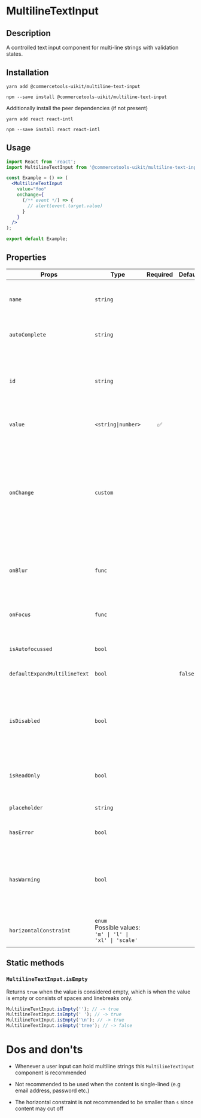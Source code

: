 <!-- THIS IS AN AUTOGENERATED FILE. DO NOT EDIT THIS FILE DIRECTLY. -->
<!-- This file is created by the `yarn generate-readme` script. -->

# MultilineTextInput

## Description

A controlled text input component for multi-line strings with validation states.

## Installation

```
yarn add @commercetools-uikit/multiline-text-input
```

```
npm --save install @commercetools-uikit/multiline-text-input
```

Additionally install the peer dependencies (if not present)

```
yarn add react react-intl
```

```
npm --save install react react-intl
```

## Usage

```jsx
import React from 'react';
import MultilineTextInput from '@commercetools-uikit/multiline-text-input';

const Example = () => (
  <MultilineTextInput
    value="foo"
    onChange={
      (/** event */) => {
        // alert(event.target.value)
      }
    }
  />
);

export default Example;
```

## Properties

| Props                        | Type                                                          | Required | Default | Description                                                                                                                                                  |
| ---------------------------- | ------------------------------------------------------------- | :------: | ------- | ------------------------------------------------------------------------------------------------------------------------------------------------------------ |
| `name`                       | `string`                                                      |          |         | Used as HTML name of the input component. property                                                                                                           |
| `autoComplete`               | `string`                                                      |          |         | Used as HTML `autocomplete` property                                                                                                                         |
| `id`                         | `string`                                                      |          |         | Used as HTML id property. An id is auto-generated when it is not specified.                                                                                  |
| `value`                      | `<string\|number>`                                            |    ✅    |         | Value of the input component.                                                                                                                                |
| `onChange`                   | `custom`                                                      |          |         | Called with an event containing the new value. Required when input is not read only. Parent should pass it back as value.<br /> Signature: `(event) => void` |
| `onBlur`                     | `func`                                                        |          |         | Called when input is blurred<br /> Signature: `(event) => void`                                                                                              |
| `onFocus`                    | `func`                                                        |          |         | Called when input is focused<br /> Signature: `(event) => void`                                                                                              |
| `isAutofocussed`             | `bool`                                                        |          |         | Focus the input on initial render                                                                                                                            |
| `defaultExpandMultilineText` | `bool`                                                        |          | `false` | Expands multiline text input initially                                                                                                                       |
| `isDisabled`                 | `bool`                                                        |          |         | Indicates that the input cannot be modified (e.g not authorized, or changes currently saving).                                                               |
| `isReadOnly`                 | `bool`                                                        |          |         | Indicates that the field is displaying read-only content                                                                                                     |
| `placeholder`                | `string`                                                      |          |         | Placeholder text for the input                                                                                                                               |
| `hasError`                   | `bool`                                                        |          |         | Indicates that input has errors                                                                                                                              |
| `hasWarning`                 | `bool`                                                        |          |         | Control to indicate on the input if there are selected values that are potentially invalid                                                                   |
| `horizontalConstraint`       | `enum`<br>Possible values:<br>`'m' \| 'l' \| 'xl' \| 'scale'` |          |         | Horizontal size limit of the input fields.                                                                                                                   |

## Static methods

### `MultilineTextInput.isEmpty`

Returns `true` when the value is considered empty, which is when the value is empty or consists of spaces and linebreaks only.

```js
MultilineTextInput.isEmpty(''); // -> true
MultilineTextInput.isEmpty(' '); // -> true
MultilineTextInput.isEmpty('\n'); // -> true
MultilineTextInput.isEmpty('tree'); // -> false
```

# Dos and don'ts

- Whenever a user input can hold multiline strings this `MultilineTextInput` component is recommended

- Not recommended to be used when the content is single-lined (e.g email address, password etc.)

- The horizontal constraint is not recommended to be smaller than `s` since content may cut off

